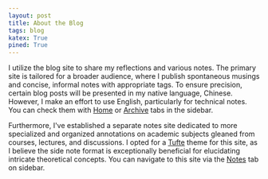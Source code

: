 ```yaml
---
layout: post
title: About the Blog
tags: blog
katex: True
pined: True
---
```


I utilize the blog site to share my reflections and various notes. The primary site is tailored for a broader audience, where I publish spontaneous musings and concise, informal notes with appropriate tags. To ensure precision, certain blog posts will be presented in my native language, Chinese. However, I make an effort to use English, particularly for technical notes. 
You can check them with <a href="https://minhuanli.github.io/">Home</a> or <a href="https://minhuanli.github.io/archive/">Archive</a> tabs in the sidebar. 

Furthermore, I've established a separate notes site dedicated to more specialized and organized annotations on academic subjects gleaned from courses, lectures, and discussions. I opted for a <a href="https://github.com/clayh53/tufte-jekyll">Tufte</a> theme for this site, as I believe the side note format is exceptionally beneficial for elucidating intricate theoretical concepts. You can navigate to this site via the <a href="https://minhuanli.github.io/notes/">Notes</a> tab on sidebar.  